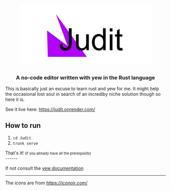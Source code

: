 <h1 align="center"><img alt="Judit" src="Logo.jpg"/></h1>

<h3 align="center">A no-code editor written with yew in the Rust language</h3>

<p>This is basically just an excuse to learn rust and yew for me. It might help the occasional lost soul in search of an incrediby niche solution though so here it is.</p>

See it live here: <a href="https://judit.onrender.com/">https://judit.onrender.com/</a>

<h2 style="font-weight: bold;">How to run</h2>
<ol>
    <li><code>cd Judit</code></li>
    <li><code>trunk serve</code></li>
</ol>
That's it! <span style="font-size: 80%; margin">(if you already have all the prerequisits)</span><br>
------
<p>If not consult the <a href="https://yew.rs/docs/0.19.0/getting-started/introduction">yew documentation</a></p>

------
The icons are from <a href="https://iconoir.com/">https://iconoir.com/</a>